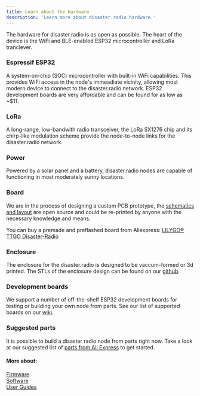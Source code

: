 ```yaml
---
title: Learn about the hardware
description: 'Learn more about disaster.radio hardware.'
---
```


The hardware for disaster.radio is as open as possible. The heart of the device is the WiFi and BLE-enabled ESP32 microcontroller and LoRa tranciever.   

### Espressif ESP32
A system-on-chip (SOC) microcontroller with built-in WiFi capabilities. This provides WiFi access in the node's immeadiate vicinity, allowing most modern device to connect to the disaster.radio network. ESP32 development boards are very affordable and can be found for as low as ~$11.

### LoRa
A long-range, low-bandwith radio transceiver, the LoRa SX1276 chip and its chirp-like modulation scheme provide the node-to-node links for the disaster.radio network.

### Power
Powered by a solar panel and a battery, disaster.radio nodes are capable of functioning in most moderately sunny locations.

### Board
We are in the process of designing a custom PCB prototype, the [schematics and layout](https://github.com/sudomesh/disaster-radio/tree/master/hardware) are open source and could be re-printed by anyone with the necessary knowledge and means.

You can buy a premade and preflashed board from Aliexpress: [LILYGO® TTGO Disaster-Radio](https://www.aliexpress.com/item/4000396836096.html)

### Enclosure
The enclosure for the disaster.radio is designed to be vaccum-formed or 3d printed. The STLs of the enclosure design can be found on our [github](https://github.com/sudomesh/disaster-radio/tree/master/enclosure). 

### Development boards
We support a number of off-the-shelf ESP32 development boards for testing or building your own node from parts. See our list of supported boards on our [wiki](https://github.com/sudomesh/disaster-radio/wiki/Devices--&-Hardware).

### Suggested parts
It is possible to build a disaster radio node from parts right now. Take a look at our suggested list of [parts from Ali Express](https://my.aliexpress.com/wishlist/shared.htm?groupId=100000018985469&aff_platform=link-c-tool&sk=_dU9PdHD&aff_trace_key=8b2fbcd22e2949269996dc8e5605bdc6-1584214442232-08914-_dU9PdHD&terminal_id=ebf102bacb0c46edb94b12edf57a155c&aff_request_id=8b2fbcd22e2949269996dc8e5605bdc6-1584214442232-08914-_dU9PdHD) to get started.


#### More about:  
[Firmware](/learn/firmware)  
[Software](/learn/software)   
[User Guides](/learn/user-guides)  
